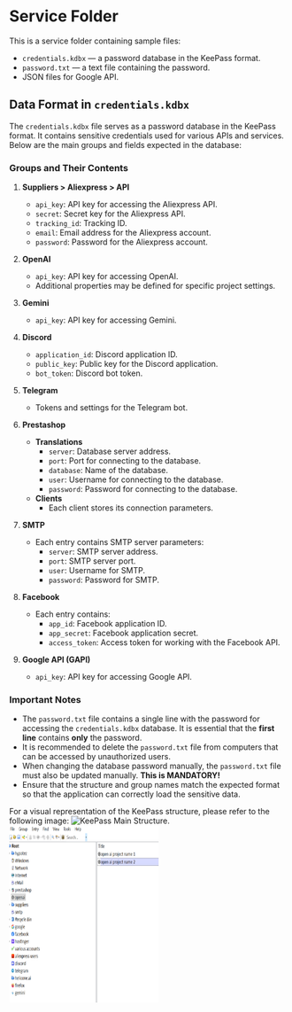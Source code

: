 
# Service Folder

This is a service folder containing sample files:

- `credentials.kdbx` — a password database in the KeePass format.
- `password.txt` — a text file containing the password.
- JSON files for Google API.

## Data Format in `credentials.kdbx`

The `credentials.kdbx` file serves as a password database in the KeePass format. It contains sensitive credentials used for various APIs and services. Below are the main groups and fields expected in the database:

### Groups and Their Contents

1. **Suppliers > Aliexpress > API**
   - `api_key`: API key for accessing the Aliexpress API.
   - `secret`: Secret key for the Aliexpress API.
   - `tracking_id`: Tracking ID.
   - `email`: Email address for the Aliexpress account.
   - `password`: Password for the Aliexpress account.

2. **OpenAI**
   - `api_key`: API key for accessing OpenAI.
   - Additional properties may be defined for specific project settings.

3. **Gemini**
   - `api_key`: API key for accessing Gemini.

4. **Discord**
   - `application_id`: Discord application ID.
   - `public_key`: Public key for the Discord application.
   - `bot_token`: Discord bot token.

5. **Telegram**
   - Tokens and settings for the Telegram bot.

6. **Prestashop**
   - **Translations**
     - `server`: Database server address.
     - `port`: Port for connecting to the database.
     - `database`: Name of the database.
     - `user`: Username for connecting to the database.
     - `password`: Password for connecting to the database.
   - **Clients**
     - Each client stores its connection parameters.

7. **SMTP**
   - Each entry contains SMTP server parameters:
     - `server`: SMTP server address.
     - `port`: SMTP server port.
     - `user`: Username for SMTP.
     - `password`: Password for SMTP.

8. **Facebook**
   - Each entry contains:
     - `app_id`: Facebook application ID.
     - `app_secret`: Facebook application secret.
     - `access_token`: Access token for working with the Facebook API.

9. **Google API (GAPI)**
   - `api_key`: API key for accessing Google API.

### Important Notes

- The `password.txt` file contains a single line with the password for accessing the `credentials.kdbx` database. It is essential that the **first line** contains **only** the password. 
- It is recommended to delete the `password.txt` file from computers that can be accessed by unauthorized users.
- When changing the database password manually, the `password.txt` file must also be updated manually. **This is MANDATORY!**
- Ensure that the structure and group names match the expected format so that the application can correctly load the sensitive data.

For a visual representation of the KeePass structure, please refer to the following image: ![KeePass Main Structure](keepass_main_structure.png).
<br>
<img src="../images/kepass_main_structure.png" alt="Feature Image" width="270" height="320" />
<br>